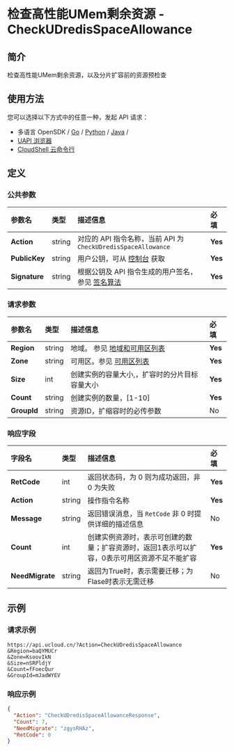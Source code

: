 # 检查高性能UMem剩余资源 - CheckUDredisSpaceAllowance

## 简介

检查高性能UMem剩余资源，以及分片扩容前的资源预检查






## 使用方法

您可以选择以下方式中的任意一种，发起 API 请求：
- 多语言 OpenSDK / [Go](https://github.com/ucloud/ucloud-sdk-go) / [Python](https://github.com/ucloud/ucloud-sdk-python3) / [Java](https://github.com/ucloud/ucloud-sdk-java) /
- [UAPI 浏览器](https://console.ucloud.cn/uapi/detail?id=CheckUDredisSpaceAllowance)
- [CloudShell 云命令行](https://shell.ucloud.cn/)


## 定义

### 公共参数

| 参数名 | 类型 | 描述信息 | 必填 |
|:---|:---|:---|:---|
| **Action**     | string  | 对应的 API 指令名称，当前 API 为 `CheckUDredisSpaceAllowance`                        | **Yes** |
| **PublicKey**  | string  | 用户公钥，可从 [控制台](https://console.ucloud.cn/uapi/apikey) 获取                                             | **Yes** |
| **Signature**  | string  | 根据公钥及 API 指令生成的用户签名，参见 [签名算法](api/summary/signature.md)  | **Yes** |

### 请求参数

| 参数名 | 类型 | 描述信息 | 必填 |
|:---|:---|:---|:---|
| **Region** | string | 地域。 参见 [地域和可用区列表](api/summary/regionlist) |**Yes**|
| **Zone** | string | 可用区。参见 [可用区列表](api/summary/regionlist) |**Yes**|
| **Size** | int | 创建实例的容量大小,，扩容时的分片目标容量大小 |**Yes**|
| **Count** | string | 创建实例的数量，[1-10] |**Yes**|
| **GroupId** | string | 资源ID，扩缩容时的必传参数 |No|

### 响应字段

| 字段名 | 类型 | 描述信息 | 必填 |
|:---|:---|:---|:---|
| **RetCode** | int | 返回状态码，为 0 则为成功返回，非 0 为失败 |**Yes**|
| **Action** | string | 操作指令名称 |**Yes**|
| **Message** | string | 返回错误消息，当 `RetCode` 非 0 时提供详细的描述信息 |No|
| **Count** | int | 创建实例资源时，表示可创建的数量；扩容资源时，返回1表示可以扩容，0表示可用区资源不足不能扩容 |**Yes**|
| **NeedMigrate** | string | 返回为True时，表示需要迁移；为Flase时表示无需迁移 |No|




## 示例

### 请求示例
    
```
https://api.ucloud.cn/?Action=CheckUDredisSpaceAllowance
&Region=baQYMUCr
&Zone=KsoovIkN
&Size=nSRPldjY
&Count=fFoecQur
&GroupId=mJadWYEV
```

### 响应示例
    
```json
{
  "Action": "CheckUDredisSpaceAllowanceResponse",
  "Count": 7,
  "NeedMigrate": "zgysRHAz",
  "RetCode": 0
}
```





